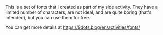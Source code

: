 This is a set of fonts that I created as part of my side activity. They have a limited number of characters, are not ideal, and are quite boring (that's intended), but you can use them for free. 

You can get more details at https://9dots.blog/en/activities/fonts/
